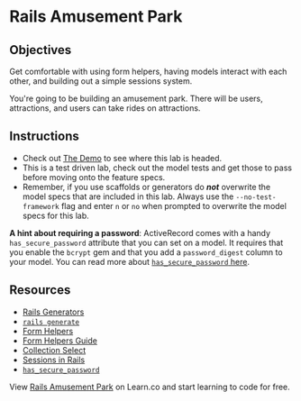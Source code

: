 # Rails Amusement Park

## Objectives

Get comfortable with using form helpers, having models interact with each other, and building out a simple sessions system.

You're going to be building an amusement park. There will be users, attractions, and users can take rides on attractions.

## Instructions
* Check out [The Demo](https://flatiron-amusement-park.herokuapp.com/) to see where this lab is headed.
* This is a test driven lab, check out the model tests and get those to pass before moving onto the feature specs.
* Remember, if you use scaffolds or generators do ***not*** overwrite the model specs that are included in this lab. Always use the `--no-test-framework` flag and enter `n` or `no` when prompted to overwrite the model specs for this lab.

**A hint about requiring a password**: ActiveRecord comes with a handy `has_secure_password` attribute that you can set on a model. It requires that you enable the `bcrypt` gem and that you add a `password_digest` column to your model. You can read more about [`has_secure_password` here](http://api.rubyonrails.org/classes/ActiveModel/SecurePassword/ClassMethods.html).

## Resources
* [Rails Generators](http://guides.rubyonrails.org/generators.html)
* [`rails generate`](https://guides.rubyonrails.org/command_line.html#rails-generate)
* [Form Helpers](http://api.rubyonrails.org/classes/ActionView/Helpers/FormHelper.html)
* [Form Helpers Guide](http://guides.rubyonrails.org/form_helpers.html)
* [Collection Select](http://stackoverflow.com/questions/8907867/can-someone-explain-collection-select-to-me-in-clear-simple-terms)
* [Sessions in Rails](http://guides.rubyonrails.org/security.html#sessions)
* [`has_secure_password`](http://api.rubyonrails.org/classes/ActiveModel/SecurePassword/ClassMethods.html)

<p data-visibility='hidden'>View <a href='https://learn.co/lessons/rails-amusement-park' title='Rails Amusement Park'>Rails Amusement Park</a> on Learn.co and start learning to code for free.</p>


    
